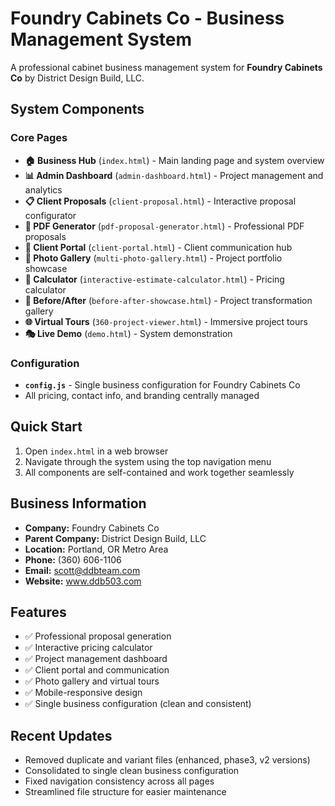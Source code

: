 # Foundry Cabinets Co - Business Management System

A professional cabinet business management system for **Foundry Cabinets Co** by District Design Build, LLC.

## System Components

### Core Pages
- **🏠 Business Hub** (`index.html`) - Main landing page and system overview
- **📊 Admin Dashboard** (`admin-dashboard.html`) - Project management and analytics
- **📋 Client Proposals** (`client-proposal.html`) - Interactive proposal configurator
- **📄 PDF Generator** (`pdf-proposal-generator.html`) - Professional PDF proposals
- **👥 Client Portal** (`client-portal.html`) - Client communication hub
- **📸 Photo Gallery** (`multi-photo-gallery.html`) - Project portfolio showcase
- **🧮 Calculator** (`interactive-estimate-calculator.html`) - Pricing calculator
- **🔄 Before/After** (`before-after-showcase.html`) - Project transformation gallery
- **🌐 Virtual Tours** (`360-project-viewer.html`) - Immersive project tours
- **🎭 Live Demo** (`demo.html`) - System demonstration

### Configuration
- **`config.js`** - Single business configuration for Foundry Cabinets Co
- All pricing, contact info, and branding centrally managed

## Quick Start

1. Open `index.html` in a web browser
2. Navigate through the system using the top navigation menu
3. All components are self-contained and work together seamlessly

## Business Information

- **Company:** Foundry Cabinets Co
- **Parent Company:** District Design Build, LLC
- **Location:** Portland, OR Metro Area
- **Phone:** (360) 606-1106
- **Email:** scott@ddbteam.com
- **Website:** www.ddb503.com

## Features

- ✅ Professional proposal generation
- ✅ Interactive pricing calculator
- ✅ Project management dashboard
- ✅ Client portal and communication
- ✅ Photo gallery and virtual tours
- ✅ Mobile-responsive design
- ✅ Single business configuration (clean and consistent)

## Recent Updates

- Removed duplicate and variant files (enhanced, phase3, v2 versions)
- Consolidated to single clean business configuration
- Fixed navigation consistency across all pages
- Streamlined file structure for easier maintenance
